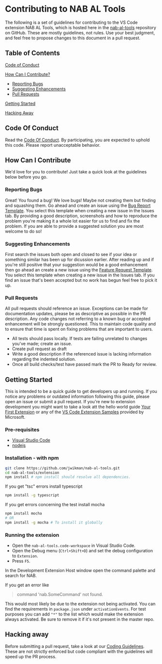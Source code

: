 # Contributing to NAB AL Tools

The following is a set of guidelines for contributing to the VS Code extension NAB AL Tools, which is hosted here in the [nab-al-tools](https://github.com/jwikman/nab-al-tools) repository on GitHub. These are mostly guidelines, not rules. Use your best judgment, and feel free to propose changes to this document in a pull request.

## Table of Contents

[Code of Conduct](#code-of-conduct)

[How Can I Contribute?](#how-can-i-contribute)

* [Reporting Bugs](#reporting-bugs)
* [Suggesting Enhancements](#suggesting-enhancements)
* [Pull Requests](#pull-requests)

[Getting Started](#getting-started)

[Hacking Away](#hacking-away)

## Code Of Conduct

Read the [Code Of Conduct](./CODE_OF_CONDUCT.md). By participating, you are expected to uphold this code. Please report unacceptable behavior.

## How Can I Contribute

We'd love for you to contribute! Just take a quick look at the guidelines below before you go.

### Reporting Bugs

Great! You found a bug! We love bugs! Maybe not creating them but finding and squashing them. Go ahead and create an issue using the [Bug Report Template](.github\ISSUE_TEMPLATE\bug_report.md). You select this template when creating a new issue in the Issues tab. By providing a good description, screenshots and how to reproduce the problem you're making it a whole lot easier for us to find and fix the problem. If you are able to provide a suggested solution you are most welcome to do so!

### Suggesting Enhancements

First search the issues both open and closed to see if your idea or something similar has been up for dicussion earlier. After reading up and if you're still positive that your suggestion would be a good enhancement then go ahead an create a new issue using the [Feature Request Template](.github\ISSUE_TEMPLATE\feature_request.md). You select this template when creating a new issue in the Issues tab. If you find an issue that's been accepted but no work has begun feel free to pick it up.

### Pull Requests

All pull requests should reference an issue. Exceptions can be made for documentation updates, please be as descriptive as possible in the PR description. Any code changes not referring to a known bug or accepted enhancement will be strongly questioned. This to maintain code quality and to ensure that time is spent on fixing problems that are important to users.

* All tests should pass locally. If tests are failing unrelated to changes you've made; create an issue.
* Create pull request as draft
* Write a good description if the referenced issue is lacking information regarding the indented solution.
* Once all build checks/test have passed mark the PR to Ready for review.

## Getting Started

This is intended to be a quick guide to get developers up and running. If you notice any problems or outdated information following this guide, please open an issue or submit a pull request. If you're new to extension development you might want to take a look att the hello world guide [Your First Extension](https://code.visualstudio.com/api/get-started/your-first-extension) or any of the [VS Code Extension Samples](https://github.com/Microsoft/vscode-extension-samples) provided by Microsoft.

### Pre-requisites

* [Visual Studio Code](https://code.visualstudio.com)
* [nodejs](https://www.nodejs.org)

### Installation - with npm

```bash
git clone https://github.com/jwikman/nab-al-tools.git
cd nab-al-tools/extension
npm install # npm install should resolve all dependencies.
```

If you get "tsc" errors install typescript

```bash
npm install -g typescript
```

If you get errors concerning the test install mocha

```bash
npm install mocha
# OR
npm install -g mocha # To install it globally
```

### Running the extension

* Open the `nab-al-tools.code-workspace` in Visual Studio Code.
* Open the Debug menu (`Ctrl+Shift+D`) and set the debug configuration to `Extension`.
* Press `F5`.

In the Development Extension Host window open the command palette and search for NAB.

If you get an error like
> command 'nab.SomeCommand' not found.

This would most likely be due to the extension not being activated. You can find the requirements in `package.json` under `activationEvents`. For test purposes you can add `"*"` to the list which would make the extension always activated. Be sure to remove it if it's not present in the master repo.

## Hacking away

Before submitting a pull request, take a look at our [Coding Guidelines](./CODING_GUIDELINES.md). These are not strictly enforced but code compliant with the guidelines will speed up the PR process.
